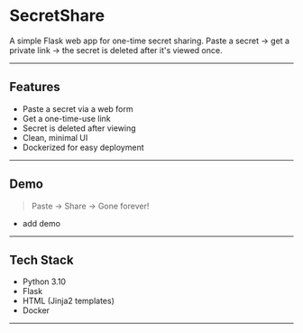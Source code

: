 # SecretShare

A simple Flask web app for one-time secret sharing.
Paste a secret ->  get a private link -> the secret is deleted after it's viewed once.

---

##  Features

- Paste a secret via a web form
- Get a one-time-use link
- Secret is deleted after viewing
- Clean, minimal UI
- Dockerized for easy deployment

---

##  Demo

> Paste -> Share -> Gone forever!
- add demo

---

##  Tech Stack

- Python 3.10
- Flask
- HTML (Jinja2 templates)
- Docker

---
